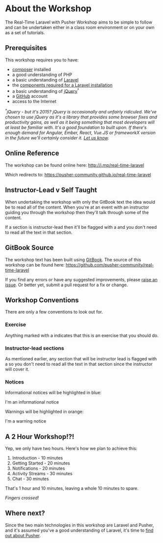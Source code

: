 # About the Workshop

The Real-Time Laravel with Pusher Workshop aims to be simple to follow and can be undertaken either in a class room environment or on your own as a set of tutorials.

## Prerequisites

This workshop requires you to have:

* [composer](https://getcomposer.org/) installed
* a good understanding of PHP
* a basic understanding of [Laravel](http://laravel.com/)
* the [components required for a Laravel installation](http://laravel.com/docs/5.1#installation)
* a basic understanding of [jQuery](http://jquery.com/)<sup>†</sup>
* a [GitHub](https://github.com/) account
* access to the Internet

*<sup>†</sup>jQuery - but it's 2015? jQuery is occasionally and unfairly ridiculed. We've chosen to use jQuery as it's a library that provides some browser fixes and productivity gains, as well as it being something that most developers will at least be familiar with. It's a good foundation to built upon. If there's enough demand for Angular, Ember, React, Vue.JS or frameworkX version in the future we'll certainly consider it. [Let us know](https://twitter.com/pusher).*

## Online Reference

The workshop can be found online here:
<http://j.mp/real-time-laravel>

Which redirects to:
<https://pusher-community.github.io/real-time-laravel>

## Instructor-Lead <i class="fa fa-graduation-cap fa-2"></i> v Self Taught

When undertaking the workshop with only the GitBook text the idea would be to read all of the content. When you're at an event with an instructor guiding you through the workshop then they'll talk through some of the content.

If a section is instructor-lead then it'll be flagged with a <i class="fa fa-graduation-cap fa-2"></i> and you don't need to read all the text in that section.

## GitBook Source

The workshop text has been built using [GitBook](https://github.com/GitbookIO/gitbook). The source of this workshop can be found here:
<https://github.com/pusher-community/real-time-laravel>

If you find any errors or have any suggested improvements, please [raise an issue](https://github.com/pusher-community/real-time-laravel/issues). Or better yet, submit a pull request for a fix or change.

## Workshop Conventions

There are only a few conventions to look out for.

### Exercise <i class="fa fa-rocket fa-2"></i>

Anything marked with a <i class="fa fa-rocket fa-2"></i> indicates that this is an exercise that you should do.

### Instructor-lead sections <i class="fa fa-graduation-cap fa-2"></i>

As mentioned earlier, any section that will be instructor lead is flagged with a <i class="fa fa-graduation-cap fa-2"></i> so you don't need to read all the text in that section since the instructor will cover it.

### Notices

Informational notices will be highlighted in blue:

<div class="alert alert-info">I'm an informational notice</div>

Warnings will be highlighted in orange:

<div class="alert alert-warning">I'm a warning notice</div>

## A 2 Hour Workshop!?!

Yep, we only have two hours. Here's how we plan to achieve this:

1. Introduction - 10 minutes
2. Getting Started - 20 minutes
3. Notifications - 20 minutes
4. Activity Streams - 30 minutes
5. Chat - 30 minutes

That's 1 hour and 10 minutes, leaving a whole 10 minutes to spare.

*Fingers crossed!*

## Where next?

Since the two main technologies in this workshop are Laravel and Pusher, and it's assumed you've a good understanding of Laravel, it's time to [find out about Pusher](./what-is-pusher.md).

